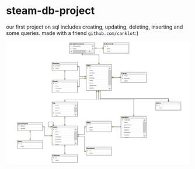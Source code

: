 # steam-db-project
our first project on sql includes creating, updating, deleting, inserting and some queries. made with a friend `github.com/canklot`:)


![diagramsdb](./diagramsdb.PNG?raw=true "Diagrams") 
